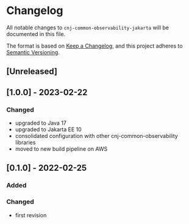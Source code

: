 # Changelog
All notable changes to `cnj-common-observability-jakarta` will be documented in this file.

The format is based on [Keep a Changelog](https://keepachangelog.com/en/1.0.0/),
and this project adheres to [Semantic Versioning](https://semver.org/spec/v2.0.0.html).

## [Unreleased]

## [1.0.0] - 2023-02-22
### Changed
- upgraded to Java 17
- upgraded to Jakarta EE 10
- consolidated configuration with other cnj-common-observability libraries
- moved to new build pipeline on AWS

## [0.1.0] - 2022-02-25
### Added
### Changed
- first revision
